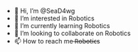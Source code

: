 - 👋 Hi, I’m @SeaD4wg
- 👀 I’m interested in Robotics
- 🌱 I’m currently learning Robotics
- 💞️ I’m looking to collaborate on Robotics
- 📫 How to reach me ̶R̶o̶b̶o̶t̶i̶c̶s

<!---
SeaD4wg/SeaD4wg is a ✨ special ✨ repository because its `README.md` (this file) appears on your GitHub profile.
You can click the Preview link to take a look at your changes.
--->
